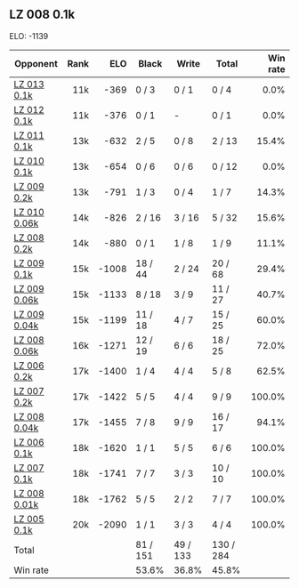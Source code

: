 ## LZ 008 0.1k ##

ELO: -1139

Opponent | Rank | ELO | Black | Write | Total | Win rate
---------|-----:|----:|-------|-------|-------|-------:
[LZ 013 0.1k](LZ%20013%200.1k.md) | 11k | -369 | 0 / 3 | 0 / 1 | 0 / 4 | 0.0%
[LZ 012 0.1k](LZ%20012%200.1k.md) | 11k | -376 | 0 / 1 | - | 0 / 1 | 0.0%
[LZ 011 0.1k](LZ%20011%200.1k.md) | 13k | -632 | 2 / 5 | 0 / 8 | 2 / 13 | 15.4%
[LZ 010 0.1k](LZ%20010%200.1k.md) | 13k | -654 | 0 / 6 | 0 / 6 | 0 / 12 | 0.0%
[LZ 009 0.2k](LZ%20009%200.2k.md) | 13k | -791 | 1 / 3 | 0 / 4 | 1 / 7 | 14.3%
[LZ 010 0.06k](LZ%20010%200.06k.md) | 14k | -826 | 2 / 16 | 3 / 16 | 5 / 32 | 15.6%
[LZ 008 0.2k](LZ%20008%200.2k.md) | 14k | -880 | 0 / 1 | 1 / 8 | 1 / 9 | 11.1%
[LZ 009 0.1k](LZ%20009%200.1k.md) | 15k | -1008 | 18 / 44 | 2 / 24 | 20 / 68 | 29.4%
[LZ 009 0.06k](LZ%20009%200.06k.md) | 15k | -1133 | 8 / 18 | 3 / 9 | 11 / 27 | 40.7%
[LZ 009 0.04k](LZ%20009%200.04k.md) | 15k | -1199 | 11 / 18 | 4 / 7 | 15 / 25 | 60.0%
[LZ 008 0.06k](LZ%20008%200.06k.md) | 16k | -1271 | 12 / 19 | 6 / 6 | 18 / 25 | 72.0%
[LZ 006 0.2k](LZ%20006%200.2k.md) | 17k | -1400 | 1 / 4 | 4 / 4 | 5 / 8 | 62.5%
[LZ 007 0.2k](LZ%20007%200.2k.md) | 17k | -1422 | 5 / 5 | 4 / 4 | 9 / 9 | 100.0%
[LZ 008 0.04k](LZ%20008%200.04k.md) | 17k | -1455 | 7 / 8 | 9 / 9 | 16 / 17 | 94.1%
[LZ 006 0.1k](LZ%20006%200.1k.md) | 18k | -1620 | 1 / 1 | 5 / 5 | 6 / 6 | 100.0%
[LZ 007 0.1k](LZ%20007%200.1k.md) | 18k | -1741 | 7 / 7 | 3 / 3 | 10 / 10 | 100.0%
[LZ 008 0.01k](LZ%20008%200.01k.md) | 18k | -1762 | 5 / 5 | 2 / 2 | 7 / 7 | 100.0%
[LZ 005 0.1k](LZ%20005%200.1k.md) | 20k | -2090 | 1 / 1 | 3 / 3 | 4 / 4 | 100.0%
Total | | | 81 / 151 | 49 / 133 | 130 / 284 | 
Win rate| | | 53.6% | 36.8% | 45.8% | 
